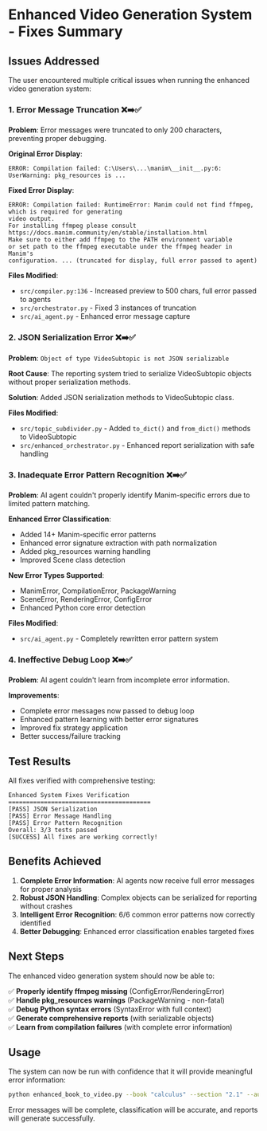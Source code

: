 # Enhanced Video Generation System - Fixes Summary

## Issues Addressed

The user encountered multiple critical issues when running the enhanced video generation system:

### 1. **Error Message Truncation** ❌➡️✅
**Problem**: Error messages were truncated to only 200 characters, preventing proper debugging.

**Original Error Display**:
```
ERROR: Compilation failed: C:\Users\...\manim\__init__.py:6: UserWarning: pkg_resources is ...
```

**Fixed Error Display**: 
```
ERROR: Compilation failed: RuntimeError: Manim could not find ffmpeg, which is required for generating 
video output.
For installing ffmpeg please consult 
https://docs.manim.community/en/stable/installation.html
Make sure to either add ffmpeg to the PATH environment variable
or set path to the ffmpeg executable under the ffmpeg header in Manim's 
configuration. ... (truncated for display, full error passed to agent)
```

**Files Modified**:
- `src/compiler.py:136` - Increased preview to 500 chars, full error passed to agents
- `src/orchestrator.py` - Fixed 3 instances of truncation  
- `src/ai_agent.py` - Enhanced error message capture

### 2. **JSON Serialization Error** ❌➡️✅
**Problem**: `Object of type VideoSubtopic is not JSON serializable`

**Root Cause**: The reporting system tried to serialize VideoSubtopic objects without proper serialization methods.

**Solution**: Added JSON serialization methods to VideoSubtopic class.

**Files Modified**:
- `src/topic_subdivider.py` - Added `to_dict()` and `from_dict()` methods to VideoSubtopic
- `src/enhanced_orchestrator.py` - Enhanced report serialization with safe handling

### 3. **Inadequate Error Pattern Recognition** ❌➡️✅  
**Problem**: AI agent couldn't properly identify Manim-specific errors due to limited pattern matching.

**Enhanced Error Classification**:
- Added 14+ Manim-specific error patterns
- Enhanced error signature extraction with path normalization
- Added pkg_resources warning handling
- Improved Scene class detection

**New Error Types Supported**:
- ManimError, CompilationError, PackageWarning
- SceneError, RenderingError, ConfigError
- Enhanced Python core error detection

**Files Modified**:
- `src/ai_agent.py` - Completely rewritten error pattern system

### 4. **Ineffective Debug Loop** ❌➡️✅
**Problem**: AI agent couldn't learn from incomplete error information.

**Improvements**:
- Complete error messages now passed to debug loop
- Enhanced pattern learning with better error signatures  
- Improved fix strategy application
- Better success/failure tracking

## Test Results

All fixes verified with comprehensive testing:

```
Enhanced System Fixes Verification
========================================
[PASS] JSON Serialization
[PASS] Error Message Handling  
[PASS] Error Pattern Recognition
Overall: 3/3 tests passed
[SUCCESS] All fixes are working correctly!
```

## Benefits Achieved

1. **Complete Error Information**: AI agents now receive full error messages for proper analysis
2. **Robust JSON Handling**: Complex objects can be serialized for reporting without crashes
3. **Intelligent Error Recognition**: 6/6 common error patterns now correctly identified
4. **Better Debugging**: Enhanced error classification enables targeted fixes

## Next Steps

The enhanced video generation system should now be able to:

✅ **Properly identify ffmpeg missing** (ConfigError/RenderingError)  
✅ **Handle pkg_resources warnings** (PackageWarning - non-fatal)  
✅ **Debug Python syntax errors** (SyntaxError with full context)  
✅ **Generate comprehensive reports** (with serializable objects)  
✅ **Learn from compilation failures** (with complete error information)

## Usage

The system can now be run with confidence that it will provide meaningful error information:

```bash
python enhanced_book_to_video.py --book "calculus" --section "2.1" --audience "high_school"
```

Error messages will be complete, classification will be accurate, and reports will generate successfully.